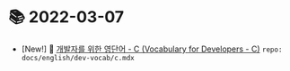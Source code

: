 # 📚 2022-03-07
- [New!] 📗 [개발자를 위한 영단어 - C (Vocabulary for Developers - C)](https://til.qriositylog.com/featured/english/dev-vocab/c) `repo: docs/english/dev-vocab/c.mdx`
